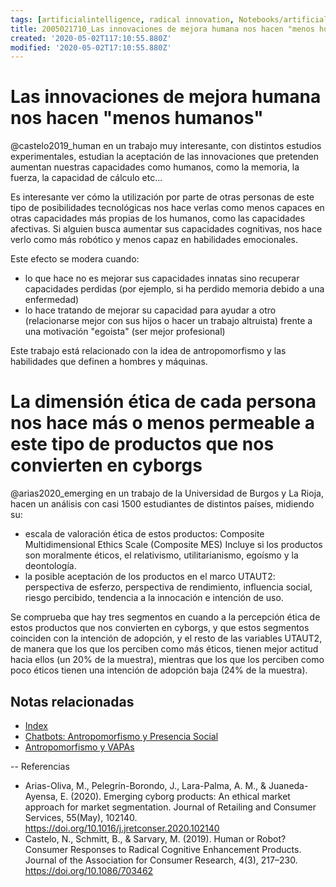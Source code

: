 ```yaml
---
tags: [artificialintelligence, radical innovation, Notebooks/artificialintelligence, antromoporphism; cyborgs; ethics]
title: 2005021710_Las innovaciones de mejora humana nos hacen "menos humanos"
created: '2020-05-02T117:10:55.880Z'
modified: '2020-05-02T17:10:55.880Z'
---
```


# Las innovaciones de mejora humana nos hacen "menos humanos"

@castelo2019_human en un trabajo muy interesante, con distintos estudios experimentales, estudian la aceptación de las innovaciones que pretenden aumentan nuestras capacidades como humanos, como la memoria, la fuerza, la capacidad de cálculo etc...

Es interesante ver cómo la utilización por parte de otras personas de este tipo de posibilidades tecnológicas nos hace verlas como menos capaces en otras capacidades más propias de los humanos, como las capacidades afectivas. Si alguien busca aumentar sus capacidades cognitivas, nos hace verlo como más robótico y menos capaz en habilidades emocionales.

Este efecto se modera cuando:

- lo que hace no es mejorar sus capacidades innatas sino recuperar capacidades perdidas (por ejemplo, si ha perdido memoria debido a una enfermedad)
- lo hace tratando de mejorar su capacidad para ayudar a otro (relacionarse mejor con sus hijos o hacer un trabajo altruista) frente a una motivación "egoista" (ser mejor profesional)

Este trabajo está relacionado con la idea de antropomorfismo y las habilidades que definen a hombres y máquinas.

# La dimensión ética de cada persona nos hace más o menos permeable a este tipo de productos que nos convierten en cyborgs

@arias2020_emerging en un trabajo de la Universidad de Burgos y La Rioja, hacen un análisis con casi 1500 estudiantes de distintos países, midiendo su:

- escala de valoración ética de estos productos: Composite Multidimensional Ethics Scale (Composite MES) Incluye si los productos son moralmente éticos, el relativismo, utilitarianismo, egoísmo y la deontología.
- la posible aceptación de los productos en el marco UTAUT2: perspectiva de esferzo, perspectiva de rendimiento, influencia social, riesgo percibido, tendencia a la innocación e intención de uso.

Se comprueba que hay tres segmentos en cuando a la percepción ética de estos productos que nos convierten en cyborgs, y que estos segmentos coinciden con la intención de adopción, y el resto de las variables UTAUT2, de manera que los que los perciben como más éticos, tienen mejor actitud hacia ellos (un 20% de la muestra), mientras que los que los perciben como poco éticos tienen una intención de adopción baja (24% de la muestra).

## Notas relacionadas

- [Index](_2003101705_index.md)
- [Chatbots: Antropomorfismo y Presencia Social](2003241127_chatbotsycustomercompliance.md)
- [Antropomorfismo y VAPAs](2004060734_antropomorfismo_vapas.md)

--
Referencias

- Arias-Oliva, M., Pelegrín-Borondo, J., Lara-Palma, A. M., & Juaneda-Ayensa, E. (2020). Emerging cyborg products: An ethical market approach for market segmentation. Journal of Retailing and Consumer Services, 55(May), 102140. https://doi.org/10.1016/j.jretconser.2020.102140
- Castelo, N., Schmitt, B., & Sarvary, M. (2019). Human or Robot? Consumer Responses to Radical Cognitive Enhancement Products. Journal of the Association for Consumer Research, 4(3), 217–230. https://doi.org/10.1086/703462
